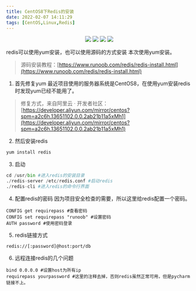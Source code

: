 ```yaml
---
title: CentOS8下Redis的安装
date: 2022-02-07 14:11:29
tags: [CentOS,Linux,Redis]
---
```


<div align="center">
    <a href="https://github.com/CoderWanFeng"> <img src="https://badgen.net/badge/Github/%E7%A8%8B%E5%BA%8F%E5%91%98?icon=github&color=red"></a>
    <a href="http://t.cn/A6Gkrbzw"> <img src="https://badgen.net/badge/follow/%E5%85%AC%E4%BC%97%E5%8F%B7?icon=rss&color=green"></a>
    <a href="https://space.bilibili.com/259649365"> <img src="https://badgen.net/badge/pick/B%E7%AB%99?icon=dependabot&color=blue"></a>
    <a href="https://mp.weixin.qq.com/s/6cR5fMSCtdI5sJdWiDwhOA"> <img src="https://badgen.net/badge/join/%E4%BA%A4%E6%B5%81%E7%BE%A4?icon=atom&color=yellow"></a>
</div>

redis可以使用yum安装，也可以使用源码的方式安装
本次使用yum安装。
> 源码安装教程：[https://www.runoob.com/redis/redis-install.html](https://www.runoob.com/redis/redis-install.html)
<!-- more -->

1. 首先修复yum
最近项目使用的服务器系统是CentOS8，在使用yum安装redis时发现yum已经不能用了。
> 修复方式，来自阿里云 · 开发者社区：[https://developer.aliyun.com/mirror/centos?spm=a2c6h.13651102.0.0.2ab21b11a5xMh1](https://developer.aliyun.com/mirror/centos?spm=a2c6h.13651102.0.0.2ab21b11a5xMh1)

2. 然后安装redis
```python
yum install redis
```

3. 启动
```python
cd /usr/bin #进入redis的安装目录
./redis-server /etc/redis.conf #启动redis
./redis-cli #进入redis的命令行界面
```

4. 配置redis的密码
因为项目安全检查的需要，所以这里给redis配置一个密码。
```shell
CONFIG get requirepass #查看密码
CONFIG set requirepass "runoob" #设置密码
AUTH password #使用密码登录
```

5. redis链接方式
```shell
redis://[:password]@host:port/db
```

6. 远程连接redis的几个问题
```shell
bind 0.0.0.0 #设置host为所有ip
requirepass yourpassword #这里的注释去掉，否则redis虽然正常可用，但是pycharm链接不上。
```
